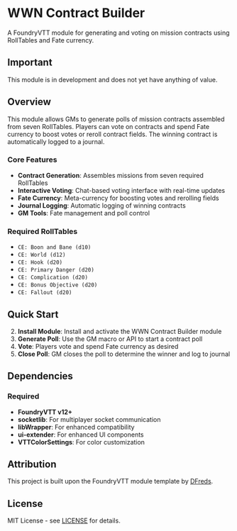 # WWN Contract Builder

A FoundryVTT module for generating and voting on mission contracts using RollTables and Fate currency.

## Important

This module is in development and does not yet have anything of value.

## Overview

This module allows GMs to generate polls of mission contracts assembled from seven RollTables. Players can vote on contracts and spend Fate currency to boost votes or reroll contract fields. The winning contract is automatically logged to a journal.

### Core Features

- **Contract Generation**: Assembles missions from seven required RollTables
- **Interactive Voting**: Chat-based voting interface with real-time updates
- **Fate Currency**: Meta-currency for boosting votes and rerolling fields
- **Journal Logging**: Automatic logging of winning contracts
- **GM Tools**: Fate management and poll control

### Required RollTables

- `CE: Boon and Bane (d10)`
- `CE: World (d12)`
- `CE: Hook (d20)`
- `CE: Primary Danger (d20)`
- `CE: Complication (d20)`
- `CE: Bonus Objective (d20)`
- `CE: Fallout (d20)`

## Quick Start

2. **Install Module**: Install and activate the WWN Contract Builder module
3. **Generate Poll**: Use the GM macro or API to start a contract poll
4. **Vote**: Players vote and spend Fate currency as desired
5. **Close Poll**: GM closes the poll to determine the winner and log to journal

## Dependencies

### Required

- **FoundryVTT v12+**
- **socketlib**: For multiplayer socket communication
- **libWrapper**: For enhanced compatibility
- **ui-extender**: For enhanced UI components
- **VTTColorSettings**: For color customization

## Attribution

This project is built upon the FoundryVTT module template by [DFreds](https://github.com/DFreds).

## License

MIT License - see [LICENSE](./LICENSE) for details.
